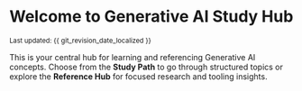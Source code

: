 # Welcome to Generative AI Study Hub

<small>Last updated: {{ git_revision_date_localized }}</small>

This is your central hub for learning and referencing Generative AI concepts. 
Choose from the **Study Path** to go through structured topics or explore the **Reference Hub** for focused research and tooling insights.
<!-- Force MkDocs to include PWA assets in site/ output -->
[manifest]: manifest.webmanifest
[sw]: service-worker.js